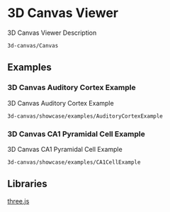 # 3D Canvas Viewer

3D Canvas Viewer Description

```element
3d-canvas/Canvas
```

## Examples

### 3D Canvas Auditory Cortex Example

3D Canvas Auditory Cortex Example

```
3d-canvas/showcase/examples/AuditoryCortexExample
```

### 3D Canvas CA1 Pyramidal Cell Example

3D Canvas CA1 Pyramidal Cell Example

```
3d-canvas/showcase/examples/CA1CellExample
```


## Libraries

[three.js](https://www.npmjs.com/package/three)

